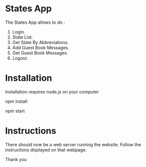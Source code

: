 
# States App

The States App allows to do : 
1. Login.
2. State List.
3. Get State By Abbreviations.
4. Add Guest Book Messages.
5. Get Guest Book Messages.
6. Logout.

# Installation
Installation requires node.js on your computer

npm install

npm start

# Instructions
There should now be a web server running the website. Follow the instructions displayed on that webpage.

Thank you

